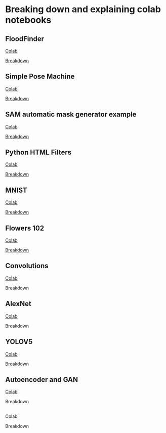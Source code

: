 # Breaking down and explaining colab notebooks
## FloodFinder
[Colab](https://colab.research.google.com/drive/1TlSuYayS8LNyqHiV5POC6rnd5XCmSOK2#scrollTo=Ld3nE_Pcf31J)

[Breakdown](https://github.com/IzaacMartinez27/Code_Break_Down/blob/main/FloodFinderCode.md)

## Simple Pose Machine
[Colab](https://colab.research.google.com/drive/1_UlUX5WZyXj_b0eiHYmX6d88smFKaC_-#scrollTo=6x99e0aEY_d6)

[Breakdown](https://github.com/IzaacMartinez27/Code_Break_Down/blob/main/PoseCode.md)
## SAM  automatic mask generator example
[Colab](https://colab.research.google.com/drive/1-T1o1eeMplSQcJ1qoKO_ksWrSD0JcGFB)

[Breakdown](https://github.com/IzaacMartinez27/Code_Break_Down/blob/main/SamCode.md)
## Python HTML Filters
[Colab](https://colab.research.google.com/drive/1vWlB8JLsUeKJ61xjQwCXbqnTljoDnCkK)

[Breakdown](https://github.com/IzaacMartinez27/Code_Break_Down/blob/main/HTML_Filters.md)
## MNIST
[Colab](https://colab.research.google.com/drive/1cZRQuVMSg-2ZQOFXFTL7ZbG6ENujSwi3)

[Breakdown](https://github.com/IzaacMartinez27/Code_Break_Down/blob/main/MNIST.md)
## Flowers 102
[Colab](https://colab.research.google.com/drive/16HedzSf1fq27srG3X5ao--RDyldFRLXz)

[Breakdown](https://github.com/IzaacMartinez27/Code_Break_Down/blob/main/Flowers.md)
## Convolutions 
[Colab](https://colab.research.google.com/drive/1HbX_oJD8Y8bosFzRWbrVdpNyBxR-oy5B)

Breakdown
## AlexNet
[Colab](https://colab.research.google.com/drive/1UgiwZ3AMFy8ofFEdwMRatCpLesUry2Ws)

Breakdown
## YOLOV5
[Colab](https://colab.research.google.com/drive/1ZZKzG1U5GiA2zmeMGNb8QCYPPAqfnFTB)

Breakdown
## Autoencoder and GAN
[Colab](https://colab.research.google.com/drive/1COHn2_AAdGlcGGSfv_0LtBMlFk9dI7X2)

Breakdown
##
Colab

Breakdown



